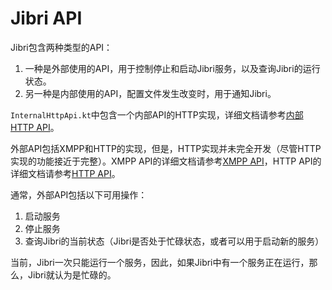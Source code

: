 # Jibri API

Jibri包含两种类型的API：
1. 一种是外部使用的API，用于控制停止和启动Jibri服务，以及查询Jibri的运行状态。
2. 另一种是内部使用的API，配置文件发生改变时，用于通知Jibri。

`InternalHttpApi.kt`中包含一个内部API的HTTP实现，详细文档请参考[内部HTTP API](04.internal_http_api.md)。

外部API包括XMPP和HTTP的实现，但是，HTTP实现并未完全开发（尽管HTTP实现的功能接近于完整）。XMPP API的详细文档请参考[XMPP API](04.xmpp_api.md)，HTTP API的详细文档请参考[HTTP API](04.http_api.md)。

通常，外部API包括以下可用操作：
1. 启动服务
2. 停止服务
3. 查询Jibri的当前状态（Jibri是否处于忙碌状态，或者可以用于启动新的服务）

当前，Jibri一次只能运行一个服务，因此，如果Jibri中有一个服务正在运行，那么，Jibri就认为是忙碌的。
